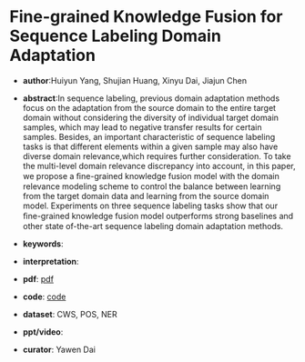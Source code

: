 # Fine-grained Knowledge Fusion for Sequence Labeling Domain Adaptation

- **author**:Huiyun Yang, Shujian Huang, Xinyu Dai, Jiajun Chen

- **abstract**:In sequence labeling, previous domain adaptation methods focus on the adaptation from the source domain to the entire target domain without considering the diversity of individual target domain samples, which may lead to negative transfer results for certain samples. Besides, an important characteristic of sequence labeling tasks is that different elements within a given sample may also have diverse domain relevance,which requires further consideration. To take the multi-level domain relevance discrepancy into account, in this paper, we propose a ﬁne-grained knowledge fusion model with the domain relevance modeling scheme to control the balance between learning from the target domain data and learning from the source domain model. Experiments on three sequence labeling tasks show that our ﬁne-grained knowledge fusion model outperforms strong baselines and other state of-the-art sequence labeling domain adaptation methods. 

- **keywords**:

- **interpretation**:

- **pdf**: [pdf](https://arxiv.org/pdf/1909.04315)

- **code**: [code](https://github.com/yhy1117/FGKF-DA.)

- **dataset**:  CWS, POS, NER

- **ppt/video**:

- **curator**: Yawen Dai